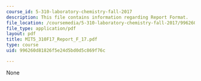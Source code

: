 ```yaml
---
course_id: 5-310-laboratory-chemistry-fall-2017
description: This file contains information regarding Report Format.
file_location: /coursemedia/5-310-laboratory-chemistry-fall-2017/996260d81826f5e24d5bd0d5c869f76c_MIT5_310F17_Report_F_17.pdf
file_type: application/pdf
layout: pdf
title: MIT5_310F17_Report_F_17.pdf
type: course
uid: 996260d81826f5e24d5bd0d5c869f76c

---
```

None